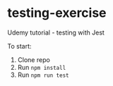 # testing-exercise
Udemy tutorial - testing with Jest

To start:
1. Clone repo
2. Run `npm install`
3. Run `npm run test`